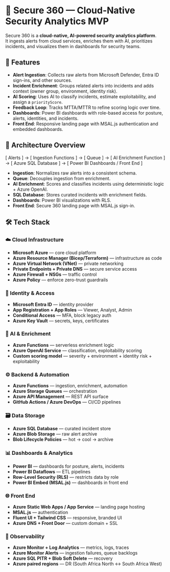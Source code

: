 # 🔐 Secure 360 — Cloud-Native Security Analytics MVP

Secure 360 is a **cloud-native, AI-powered security analytics platform**.  
It ingests alerts from cloud services, enriches them with AI, prioritizes incidents, and visualizes them in dashboards for security teams.

## 🚀 Features

- **Alert Ingestion**: Collects raw alerts from Microsoft Defender, Entra ID sign-ins, and other sources.
- **Incident Enrichment**: Groups related alerts into incidents and adds context (owner group, environment, identity risk).
- **AI Scoring**: Uses AI to classify incidents, estimate exploitability, and assign a `priorityScore`.
- **Feedback Loop**: Tracks MTTA/MTTR to refine scoring logic over time.
- **Dashboards**: Power BI dashboards with role-based access for posture, alerts, identities, and incidents.
- **Front End**: Responsive landing page with MSAL.js authentication and embedded dashboards.

## 🧱 Architecture Overview
[ Alerts ] → [ Ingestion Functions ] → [ Queue ] → [ AI Enrichment Function ] → [ Azure SQL Database ] → [ Power BI Dashboards / Front End ]

- **Ingestion**: Normalizes raw alerts into a consistent schema.
- **Queue**: Decouples ingestion from enrichment.
- **AI Enrichment**: Scores and classifies incidents using deterministic logic + Azure OpenAI.
- **SQL Database**: Stores curated incidents with enrichment fields.
- **Dashboards**: Power BI visualizations with RLS.
- **Front End**: Secure 360 landing page with MSAL.js sign-in.


## 🛠️ Tech Stack

### ☁️ Cloud Infrastructure
- **Microsoft Azure** — core cloud platform
- **Azure Resource Manager (Bicep/Terraform)** — infrastructure as code
- **Azure Virtual Network (VNet)** — private networking
- **Private Endpoints + Private DNS** — secure service access
- **Azure Firewall + NSGs** — traffic control
- **Azure Policy** — enforce zero-trust guardrails

### 🔐 Identity & Access
- **Microsoft Entra ID** — identity provider
- **App Registration + App Roles** — Viewer, Analyst, Admin
- **Conditional Access** — MFA, block legacy auth
- **Azure Key Vault** — secrets, keys, certificates

### 🧠 AI & Enrichment
- **Azure Functions** — serverless enrichment logic
- **Azure OpenAI Service** — classification, exploitability scoring
- **Custom scoring model** — severity + environment + identity risk + exploitability

### ⚙️ Backend & Automation
- **Azure Functions** — ingestion, enrichment, automation
- **Azure Storage Queues** — orchestration
- **Azure API Management** — REST API surface
- **GitHub Actions / Azure DevOps** — CI/CD pipelines

### 🗃️ Data Storage
- **Azure SQL Database** — curated incident store
- **Azure Blob Storage** — raw alert archive
- **Blob Lifecycle Policies** — hot → cool → archive

### 📊 Dashboards & Analytics
- **Power BI** — dashboards for posture, alerts, incidents
- **Power BI Dataflows** — ETL pipelines
- **Row-Level Security (RLS)** — restricts data by role
- **Power BI Embed (MSAL.js)** — dashboards in front end

### 🌐 Front End
- **Azure Static Web Apps / App Service** — landing page hosting
- **MSAL.js** — authentication
- **Fluent UI + Tailwind CSS** — responsive, branded UI
- **Azure DNS + Front Door** — custom domain + SSL

### 🧪 Observability
- **Azure Monitor + Log Analytics** — metrics, logs, traces
- **Azure Monitor Alerts** — ingestion failures, queue backlogs
- **Azure SQL PITR + Blob Soft Delete** — recovery
- **Azure paired regions** — DR (South Africa North ↔ South Africa West)


